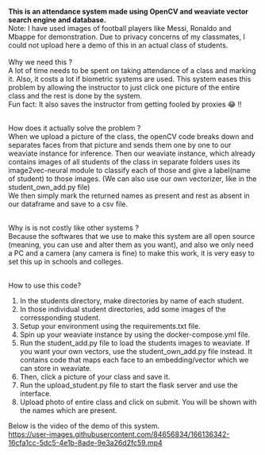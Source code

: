**This is an attendance system made using OpenCV and weaviate vector search engine and database.**<br>
Note: I have used images of football players like Messi, Ronaldo and Mbappe for demonstration.
Due to privacy concerns of my classmates, I could not upload here a demo of this in an actual class of 
students. <br><br>
Why we need this ? <br>
A lot of time needs to be spent on taking attendance of a class and marking it. Also, it costs a lot 
if biometric systems are used. This system eases this problem by allowing the instructor to just click one
picture of the entire class and the rest is done by the system. <br>
Fun fact: It also saves the instructor from getting fooled by proxies 😂 !! <br><br>

How does it actually solve the problem ?<br>
When we upload a picture of the class, the openCV code breaks down and separates faces from that picture and sends them one by one to our weaviate instance for inference.
Then our weaviate instance, which already contains images of all students of the class in separate folders
uses its image2vec-neural module to classify each of those and give a label(name of student) to those images.
(We can also use our own vectorizer, like in the student_own_add.py file)<br>
We then simply mark the returned names as present and rest as absent in our dataframe and save to a csv file.<br><br>

Why is is not costly like other systems ?<br>
Because the softwares that we use to make this system are all open source (meaning, you can use and alter them as you want), and also we only need a PC and a camera (any camera is fine) to make this work, it is very easy to set this up in schools and colleges.
<br><br>

How to use this code?<br>
1. In the students directory, make directories by name of each student.<br>
2. In those individual student directories, add some images of the corressponding student.<br>
3. Setup your environment using the requirements.txt file.
4. Spin up your weaviate instance by using the docker-compose.yml file.<br>
5. Run the student_add.py file to load the students images to weaviate. If you want your own vectors, use the 
student_own_add.py file instead. It contains code that maps each face to an embedding/vector which we can
store in weaviate.<br>
6. Then, click a picture of your class and save it.<br>
7. Run the upload_student.py file to start the flask server and use the interface.<br>
8. Upload photo of entire class and click on submit. You will be shown with the names which are present.<br>

Below is the video of the demo of this system.<br>
https://user-images.githubusercontent.com/84656834/166136342-16cfa1cc-5dc5-4e1b-8ade-9e3a26d2fc59.mp4
